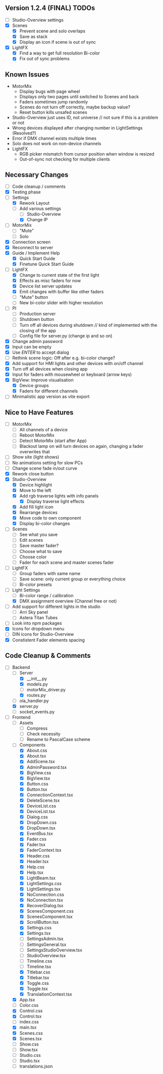 ## Version 1.2.4 (FINAL) TODOs

- [ ] Studio-Overview settings
- [x] Scenes
  - [x] Prevent scene and solo overlaps
  - [x] Save as stack
  - [x] Display an icon if scene is out of sync
- [x] LightFX
  - [x] Find a way to get full resolution Bi-color
  - [x] Fix out of sync problems

## Known Issues

- MotorMix
  - Display bugs with page wheel
  - Displays only two pages until switched to Scenes and back
  - Faders sometimes jump randomly
  - Scenes do not turn off correctly, maybe backup value?
  - Reset button kills unsafed scenes
- Studio-Overview just uses ID, not universe // not sure if this is a problem or not
- Wrong devices displayed after changing number in LightSettings (Resolved?)
- Error if DMX channel exists multiple times
- Solo does not work on non-device channels
- LightFX
  - RGB picker mismatch from cursor position when window is resized
  - Out-of-sync not checking for multiple clients

## Necessary Changes

- [ ] Code cleanup / comments
- [x] Testing phase
- [ ] Settings
  - [x] Rework Layout
  - [ ] Add various settings
    - [ ] Studio-Overview
    - [x] Change IP
- [ ] MotorMix
  - [ ] "Mute"
  - [ ] Solo
- [x] Connection screen
- [x] Reconnect to server
- [x] Guide / Implement Help
  - [x] Quick Start Guide
  - [x] Finetune Quick Start Guide
- [ ] LightFX
  - [x] Change to current state of the first light
  - [x] Effects as misc faders for now
  - [x] Device list server updates
  - [x] Emit changes with buffer like other faders
  - [ ] "Mute" button
  - [ ] New bi-color slider with higher resolution
- [ ] PI
  - [ ] Production server
  - [ ] Shutdown button
  - [ ] Turn off all devices during shutdown // kind of implemented with the closing of the app
  - [ ] Config file for server.py (change ip and so on)
- [x] Change admin password
- [x] Input can be empty
- [x] Use _ENTER_ to accept dialog
- [ ] Rethink scene logic: Off after e.g. bi-color change?
- [x] Add support for HMI lights and other devices with on/off channel
- [x] Turn off all devices when closing app
- [x] Input for faders with mousewheel or keyboard (arrow keys)
- [x] BigView: Improve visualisation
  - [x] Device groups
  - [x] Faders for different channels
- [ ] Minimalistic app version as vite export

## Nice to Have Features

- [ ] MotorMix
  - [ ] All channels of a device
  - [ ] Reboot MotorMix
  - [ ] Detect MotorMix (start after App)
  - [ ] Blackout lamp on will turn devices on again, changing a fader overwrites that
- [ ] Show site (light shows)
- [ ] No animations setting for slow PCs
- [ ] Change scene fade in/out curve
- [x] Rework close button
- [x] Studio-Overview
  - [x] Device highlight
  - [x] Move to the left
  - [x] Add rgb traverse lights with info panels
    - [x] Display traverse light effects
  - [x] Add fill light icon
  - [x] Rearrange devices
  - [x] Move code to own component
  - [x] Display bi-color changes
- [ ] Scenes
  - [ ] See what you save
  - [ ] Edit scenes
  - [ ] Save master fader?
  - [ ] Choose what to save
  - [ ] Choose color
  - [ ] Fader for each scene and master scenes fader
- [ ] LightFX
  - [ ] Group faders with same name
  - [ ] Save scene: only current group or everything choice
  - [ ] Bi-color presets
- [ ] Light Settings
  - [ ] Bi-color range / calibration
  - [x] DMX assignment overview (Channel free or not)
- [ ] Add support for different lights in the studio
  - [ ] Arri Sky panel
  - [ ] Astera Titan Tubes
- [ ] Look into npm packages
- [x] Icons for dropdown menu
- [ ] DIN icons for Studio-Overview
- [x] Constistent Fader elements spacing

## Code Cleanup & Comments

- [ ] Backend
  - [ ] Server
    - [x] \_\_init\_\_.py
    - [x] models.py
    - [ ] motorMix_driver.py
    - [x] routes.py
  - [ ] ola_handler.py
  - [x] server.py
  - [ ] socket_events.py
- [ ] Frontend
  - [ ] Assets
    - [ ] Compress
    - [ ] Check necessity
    - [ ] Rename to PascalCase scheme
  - [ ] Components
    - [x] About.css
    - [x] About.tsx
    - [x] AddScene.tsx
    - [x] AdminPassword.tsx
    - [x] BigView.css
    - [x] BigView.tsx
    - [x] Button.css
    - [x] Button.tsx
    - [x] ConnectionContext.tsx
    - [x] DeleteScene.tsx
    - [x] DeviceList.css
    - [x] DeviceList.tsx
    - [x] Dialog.css
    - [x] DropDown.css
    - [x] DropDown.tsx
    - [x] EventBus.tsx
    - [x] Fader.css
    - [x] Fader.tsx
    - [x] FaderContext.tsx
    - [x] Header.css
    - [x] Header.tsx
    - [x] Help.css
    - [x] Help.tsx
    - [x] LightBeam.tsx
    - [x] LightSettings.css
    - [x] LightSettings.tsx
    - [x] NoConnection.css
    - [x] NoConnection.tsx
    - [x] RecoverDialog.tsx
    - [x] ScenesComponent.css
    - [x] ScenesComponent.tsx
    - [x] ScrollButton.tsx
    - [x] Settings.css
    - [x] Settings.tsx
    - [ ] SettingsAdmin.tsx
    - [ ] SettingsGeneral.tsx
    - [ ] SettingsStudioOverview.tsx
    - [ ] StudioOverview.tsx
    - [ ] Timeline.css
    - [ ] Timeline.tsx
    - [x] Titlebar.css
    - [x] Titlebar.tsx
    - [x] Toggle.css
    - [x] Toggle.tsx
    - [x] TranslationContext.tsx
  - [x] App.tsx
  - [ ] Color.css
  - [x] Control.css
  - [x] Control.tsx
  - [ ] index.css
  - [x] main.tsx
  - [x] Scenes.css
  - [x] Scenes.tsx
  - [ ] Show.css
  - [ ] Show.tsx
  - [ ] Studio.css
  - [ ] Studio.tsx
  - [ ] translations.json

